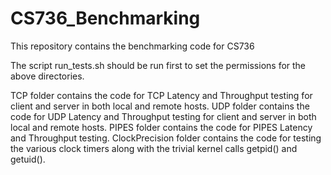 # CS736_Benchmarking
This repository contains the benchmarking code for CS736

The script run_tests.sh should be run first to set the permissions for the above directories.

TCP folder contains the code for TCP Latency and Throughput testing for client and server in both local and remote hosts.
UDP folder contains the code for UDP Latency and Throughput testing for client and server in both local and remote hosts.
PIPES folder contains the code for PIPES Latency and Throughput testing.
ClockPrecision folder contains the code for testing the various clock timers along with the trivial kernel calls getpid() and getuid().
